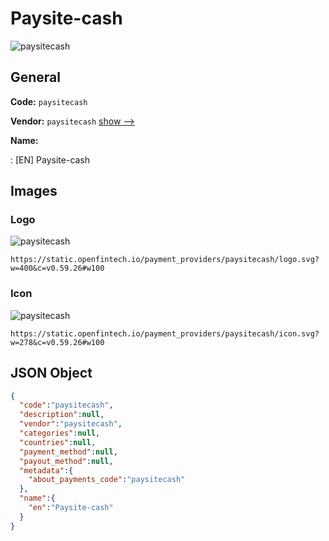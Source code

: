 
# Paysite-cash 
![paysitecash](https://static.openfintech.io/payment_providers/paysitecash/logo.svg?w=400&c=v0.59.26#w100)  

## General 
 
**Code:** `paysitecash` 
 
**Vendor:** `paysitecash` [show -->](/vendors/paysitecash/) 
 
**Name:** 
 
:	[EN] Paysite-cash 
 

## Images 

### Logo 
 
![paysitecash](https://static.openfintech.io/payment_providers/paysitecash/logo.svg?w=400&c=v0.59.26#w100)  

```
https://static.openfintech.io/payment_providers/paysitecash/logo.svg?w=400&c=v0.59.26#w100
```  

### Icon 
 
![paysitecash](https://static.openfintech.io/payment_providers/paysitecash/icon.svg?w=278&c=v0.59.26#w100)  

```
https://static.openfintech.io/payment_providers/paysitecash/icon.svg?w=278&c=v0.59.26#w100
```  

## JSON Object 

```json
{
  "code":"paysitecash",
  "description":null,
  "vendor":"paysitecash",
  "categories":null,
  "countries":null,
  "payment_method":null,
  "payout_method":null,
  "metadata":{
    "about_payments_code":"paysitecash"
  },
  "name":{
    "en":"Paysite-cash"
  }
}
```  
